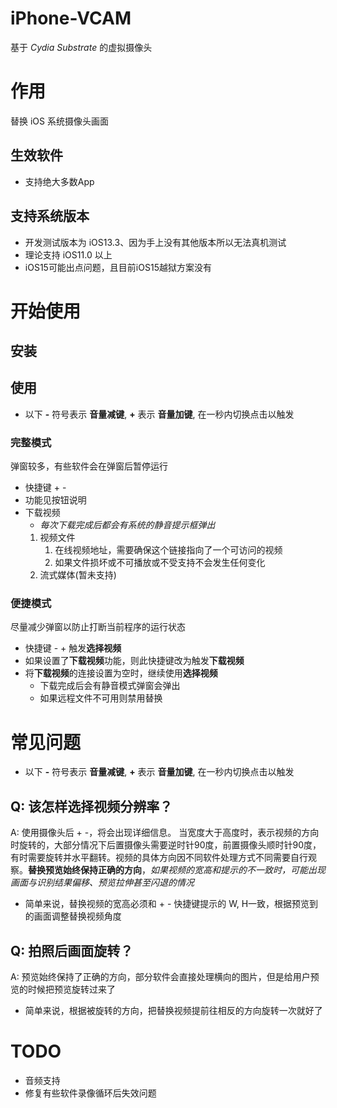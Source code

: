 # iPhone-VCAM

基于 *Cydia Substrate* 的虚拟摄像头

# 作用

替换 iOS 系统摄像头画面

## 生效软件
- 支持绝大多数App

## 支持系统版本

- 开发测试版本为 iOS13.3、因为手上没有其他版本所以无法真机测试
- 理论支持 iOS11.0 以上
- iOS15可能出点问题，且目前iOS15越狱方案没有

# 开始使用

## 安装

## 使用
- 以下 **-** 符号表示 **音量减键**, **+** 表示 **音量加键**, 在一秒内切换点击以触发

### 完整模式
弹窗较多，有些软件会在弹窗后暂停运行
- 快捷键 + -
- 功能见按钮说明
- 下载视频
    - *每次下载完成后都会有系统的静音提示框弹出*
    1. 视频文件
        1. 在线视频地址，需要确保这个链接指向了一个可访问的视频
        2. 如果文件损坏或不可播放或不受支持不会发生任何变化
    2. 流式媒体(暂未支持)

### 便捷模式
尽量减少弹窗以防止打断当前程序的运行状态  
- 快捷键 - + 触发**选择视频**
- 如果设置了**下载视频**功能，则此快捷键改为触发**下载视频**
- 将**下载视频**的连接设置为空时，继续使用**选择视频**
    - 下载完成后会有静音模式弹窗会弹出
    - 如果远程文件不可用则禁用替换

# 常见问题
- 以下 **-** 符号表示 **音量减键**, **+** 表示 **音量加键**, 在一秒内切换点击以触发

## Q: 该怎样选择视频分辨率？
A: 使用摄像头后 + -，将会出现详细信息。 当宽度大于高度时，表示视频的方向时旋转的，大部分情况下后置摄像头需要逆时针90度，前置摄像头顺时针90度，有时需要旋转并水平翻转。视频的具体方向因不同软件处理方式不同需要自行观察。**替换预览始终保持正确的方向**，*如果视频的宽高和提示的不一致时，可能出现画面与识别结果偏移、预览拉伸甚至闪退的情况*
- 简单来说，替换视频的宽高必须和 + - 快捷键提示的 W, H一致，根据预览到的画面调整替换视频角度

## Q: 拍照后画面旋转？
A: 预览始终保持了正确的方向，部分软件会直接处理横向的图片，但是给用户预览的时候把预览旋转过来了
- 简单来说，根据被旋转的方向，把替换视频提前往相反的方向旋转一次就好了



# TODO
- 音频支持
- 修复有些软件录像循环后失效问题
